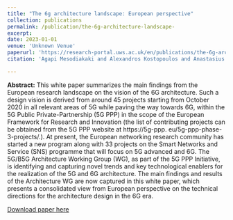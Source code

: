```yaml
---
title: "The 6g architecture landscape: European perspective"
collection: publications
permalink: /publication/the-6g-architecture-landscape-
excerpt:
date: 2023-01-01
venue: 'Unknown Venue'
paperurl: 'https://research-portal.uws.ac.uk/en/publications/the-6g-architecture-landscape-european-perspective'
citation: 'Agapi Mesodiakaki and Alexandros Kostopoulos and Anastasius Gavras and Arifur Rahman and Bahare Masood Khorsandi and Dimitris Tsolkas and John Cosmas and Marco Gramaglia and Mårten Ericson and Mauro Boldi and Mikko Uusitalo and Mir Ghoraishi and Ömer Bulakci and Patrik Rugeland and Xi Li and Adam Girycki and Adrian Gallego and Ahmad Nimr and Alejandro Ramirez and Alexandre Kazmierowski and Ali Mahbas and Anastassios Nanos and Andreas Gavrielides and Andreas Wolfgang and Andres Garcia-Saavedra and Antonio Cuadra Sánchez and Anttonen Antti and Bastien Béchadergue and Behrooz Makki and Ben Meunier and Bin Han and Carmela Occhipinti and Cédric Morin and César Berlanga De Miguel and Chao Fang and Charalambos Klitis and Charitha Madapatha and Christofer Lindheimer and Christos Tranoris and Christos Verikoukis and Dani Korpi and Dimitrios Fragkos and Dupleich Diego Andres and Ehsan Moeen Taghavi and Emmanouel Varvarigos and Francesco Devoti and Francisco Rodriguez Garcia and Frank HP Fitzek and Furkan Keskin and Geoffrey Eappen and Giacomo Bernini and Giada Landi and Ginés Garcia and Giovanni Nardini and Giuseppe Siracusano and Haeyoung Lee and Håkon Lønsethagen and Hannu Flinck and Hao Guo and Harilaos Koumaras and Hasanin Harkous and Henk Wymeersch and Hui Chen and Ignacio Labrador Pavón and Ioannis Chochliouros and Israel Koffman and Jafar Mohammadi and Janne Tuononen and John Vardakas and Jose Alcaraz-Calero and José Antonio Ordoñez Lucena and José Manuel Palacios Valverde and Kareem Ali and Kim Schindhelm and Kostas Ramantas and Liesbet Van der Perre and Loizos Christofi and Lorenzo Maria Ratto Vaquer and Lucas Scheuvens and Luigi Briguglio and Marco Araújo and Marco Fiore and Marie-Helene Hamon and Marios Sophocleous and Marius Corici and Martti Forsell and Matthias Weh and Mehdi Abad and Merve Saimler and Miltos Filippou and Ming Yin and Miquel Payaró and Mohammad Asif Habibi and Navideh Ghafouri and Ömer Haliloğlu and Pål Frenger and Panagiotis Demestichas and Panagiotis Kokkinos and Panagiotis Vlacheas and Petteri Pöyhönen and Pierangela Samarati and Qi Wang and Raul Barbosa and Renxi Qiu and Riccardo Bassoli and Roberto Gonzalez and Rui Pedro Eliseu and Samia Oukemeni and Sebastian Robitzsch and Sergio Barrachina and Simon Lindberg and Simon Pryor and Sofie Pollin and Sokratis Barmpounakis and Soumplis Polyzois and Stefan Wänstedt and Ta Dang Khoa LE and Tezcan Cogalan and Thomas Luetzenkirchen and Tommy Svensson and Valerio Frascolla and Valerio Prosseda and Vasiliki Lamprousi and Victor Gabillon and Vida Ranjbar and Vijaya Yajnanarayana and Vincenzo Sciancalepore and Xavier Costa and Xun Zhang (2023). The 6g architecture landscape: European perspective. <i>Unknown Venue</i>.'

---
```

**Abstract:** This white paper summarizes the main findings from the European research landscape on the vision of the 6G architecture. Such a design vision is derived from around 45 projects starting from October 2020 in all relevant areas of 5G while paving the way towards 6G, within the 5G Public Private-Partnership (5G PPP) in the scope of the European Framework for Research and Innovation (the list of contributing projects can be obtained from the 5G PPP website at https://5g-ppp. eu/5g-ppp-phase-3-projects/.). At present, the European networking research community has started a new program along with 33 projects on the Smart Networks and Service (SNS) programme that will focus on 5G advanced and 6G. The 5G/B5G Architecture Working Group (WG), as part of the 5G PPP Initiative, is identifying and capturing novel trends and key technological enablers for the realization of the 5G and 6G architecture. The main findings and results of the Architecture WG are now captured in this white paper, which presents a consolidated view from European perspective on the technical directions for the architecture design in the 6G era.

[Download paper here](https://research-portal.uws.ac.uk/en/publications/the-6g-architecture-landscape-european-perspective)
